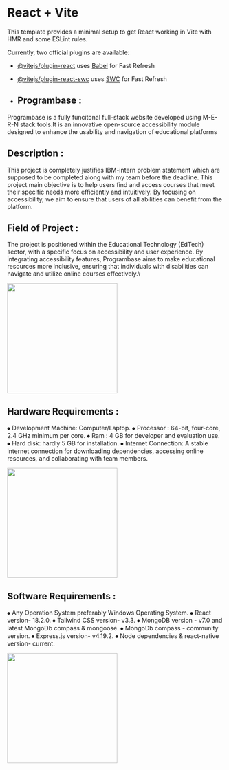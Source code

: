 # React + Vite

This template provides a minimal setup to get React working in Vite with HMR and some ESLint rules.

Currently, two official plugins are available:

- [@vitejs/plugin-react](https://github.com/vitejs/vite-plugin-react/blob/main/packages/plugin-react/README.md) uses [Babel](https://babeljs.io/) for Fast Refresh
- [@vitejs/plugin-react-swc](https://github.com/vitejs/vite-plugin-react-swc) uses [SWC](https://swc.rs/) for Fast Refresh

- ## Programbase :
 Programbase is a fully funcitonal full-stack website developed using M-E-R-N stack tools.It  is an innovative open-source accessibility module designed to enhance the usability and navigation of educational platforms 

 ## Description : 
 This project is completely justifies  IBM-intern problem statement which are supposed to be completed along with my team before the deadline. This project main objective  is to help users find and access courses that meet their specific needs more efficiently
 and intuitively. By focusing on accessibility, we aim to ensure that users of all abilities can benefit from the platform.

## Field of Project :
The project is positioned within the Educational Technology (EdTech) sector, with a specific focus on accessibility and user experience. By integrating accessibility features, Programbase aims to make
educational resources more inclusive, ensuring that individuals with disabilities can navigate and utilize online courses effectively.\

<img src= "https://sithcomputers.com/wp-content/uploads/2021/02/11th-and-12th-cs-1.gif" width="256"/>

## Hardware   Requirements : 
  ⦁	Development Machine: Computer/Laptop.
  ⦁	Processor : 64-bit, four-core, 2.4 GHz minimum per core.
  ⦁	Ram : 4 GB for developer and evaluation use.
  ⦁	Hard disk: hardly 5 GB for installation.
  ⦁	Internet Connection: A stable internet connection for downloading dependencies, accessing online resources, and collaborating with team members.

<img src="https://static01.nyt.com/images/2021/07/08/business/06Techfix-illo/06Techfix-illo-jumbo.gif?quality=75&auto=webp" width="256"/>

## Software Requirements : 

  ⦁	Any Operation System preferably Windows Operating System.
  ⦁	React version- 18.2.0.
  ⦁	Tailwind CSS version- v3.3.
  ⦁	MongoDB version - v7.0 and latest MongoDb compass & mongoose. 
  ⦁	MongoDb compass - community version.
  ⦁	Express.js  version- v4.19.2.
  ⦁ Node dependencies  & react-native version- current.

<img src="https://www.doynt.com/blog/wp-content/uploads/2018/04/animation.gif" width="256"/>
